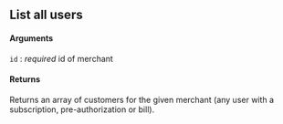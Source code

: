 ## List all users

#### Arguments

`id`
:	_required_ id of merchant

#### Returns

Returns an array of customers for the given merchant (any user with a subscription, pre-authorization or bill).
